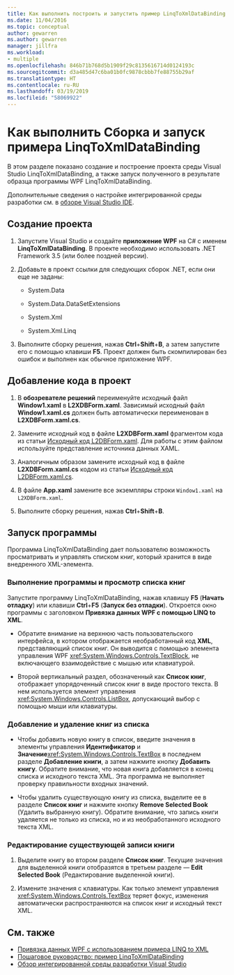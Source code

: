 ```yaml
---
title: Как выполнить построить и запустить пример LinqToXmlDataBinding
ms.date: 11/04/2016
ms.topic: conceptual
author: gewarren
ms.author: gewarren
manager: jillfra
ms.workload:
- multiple
ms.openlocfilehash: 846b71b768d5b1909f29c8135616714d0124193c
ms.sourcegitcommit: d3a485d47c6ba01b0fc9878cbbb7fe88755b29af
ms.translationtype: HT
ms.contentlocale: ru-RU
ms.lasthandoff: 03/19/2019
ms.locfileid: "58069922"
---
```

# <a name="how-to-build-and-run-the-linqtoxmldatabinding-example"></a>Как выполнить Сборка и запуск примера LinqToXmlDataBinding

В этом разделе показано создание и построение проекта среды Visual Studio LinqToXmlDataBinding, а также запуск полученного в результате образца программы WPF LinqToXmlDataBinding.

Дополнительные сведения о настройке интегрированной среды разработки см. в [обзоре Visual Studio IDE](../get-started/visual-studio-ide.md).

## <a name="create-the-project"></a>Создание проекта

1. Запустите Visual Studio и создайте **приложение WPF** на C# с именем **LinqToXmlDataBinding**. В проекте необходимо использовать .NET Framework 3.5 (или более поздней версии).

1. Добавьте в проект ссылки для следующих сборок .NET, если они еще не заданы:

    - System.Data

    - System.Data.DataSetExtensions

    - System.Xml

    - System.Xml.Linq

1. Выполните сборку решения, нажав **Ctrl**+**Shift**+**B**, а затем запустите его с помощью клавиши **F5**. Проект должен быть скомпилирован без ошибок и выполнен как обычное приложение WPF.

## <a name="add-code-to-the-project"></a>Добавление кода в проект

1. В **обозревателе решений** переименуйте исходный файл **Window1.xaml** в **L2XDBForm.xaml**. Зависимый исходный файл **Window1.xaml.cs** должен быть автоматически переименован в **L2XDBForm.xaml.cs**.

1. Замените исходный код в файле **L2XDBForm.xaml** фрагментом кода из статьи [Исходный код L2DBForm.xaml](../designers/l2dbform-xaml-source-code.md). Для работы с этим файлом используйте представление источника данных XAML.

1. Аналогичным образом замените исходный код в файле **L2XDBForm.xaml.cs** кодом из статьи [Исходный код L2DBForm.xaml.cs](../designers/l2dbform-xaml-cs-source-code.md).

1. В файле **App.xaml** замените все экземпляры строки `Window1.xaml` на `L2XDBForm.xaml`.

1. Выполните сборку решения, нажав **Ctrl**+**Shift**+**B**.

## <a name="run-the-program"></a>Запуск программы

Программа LinqToXmlDataBinding дает пользователю возможность просматривать и управлять списком книг, который хранится в виде внедренного XML-элемента.

### <a name="to-run-the-program-and-view-the-book-list"></a>Выполнение программы и просмотр списка книг

Запустите программу LinqToXmlDataBinding, нажав клавишу **F5** (**Начать отладку**) или клавиши **Ctrl**+**F5** (**Запуск без отладки**). Откроется окно программы с заголовком **Привязка данных WPF с помощью LINQ to XML**.

- Обратите внимание на верхнюю часть пользовательского интерфейса, в котором отображается необработанный код **XML**, представляющий список книг. Он выводится с помощью элемента управления WPF <xref:System.Windows.Controls.TextBlock>, не включающего взаимодействие с мышью или клавиатурой.

- Второй вертикальный раздел, обозначенный как **Список книг**, отображает упорядоченный список книг в виде простого текста. В нем используется элемент управления <xref:System.Windows.Controls.ListBox>, допускающий выбор с помощью мыши или клавиатуры.

### <a name="to-add-and-delete-books-from-the-list"></a>Добавление и удаление книг из списка

- Чтобы добавить новую книгу в список, введите значения в элементы управления **Идентификатор** и **Значение**<xref:System.Windows.Controls.TextBox> в последнем разделе **Добавление книги**, а затем нажмите кнопку **Добавить книгу**. Обратите внимание, что новая книга добавляется в конец списка и исходного текста XML. Эта программа не выполняет проверку правильности входных значений.

- Чтобы удалить существующую книгу из списка, выделите ее в разделе **Список книг** и нажмите кнопку **Remove Selected Book** (Удалить выбранную книгу). Обратите внимание, что запись книги удаляется не только из списка, но и из необработанного исходного текста XML.

### <a name="to-edit-an-existing-book-entry"></a>Редактирование существующей записи книги

1. Выделите книгу во втором разделе **Список книг**. Текущие значения для выделенной книги отобразятся в третьем разделе — **Edit Selected Book** (Редактирование выделенной книги).

1. Измените значения с клавиатуры. Как только элемент управления <xref:System.Windows.Controls.TextBox> теряет фокус, изменения автоматически распространяются на список книг и исходный текст XML.

## <a name="see-also"></a>См. также

- [Привязка данных WPF с использованием примера LINQ to XML](../designers/wpf-data-binding-using-linq-to-xml-example.md)
- [Пошаговое руководство: пример LinqToXmlDataBinding](../designers/walkthrough-linqtoxmldatabinding-example.md)
- [Обзор интегрированной среды разработки Visual Studio](../get-started/visual-studio-ide.md)
